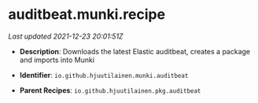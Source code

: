 # auditbeat.munki.recipe

_Last updated 2021-12-23 20:01:51Z_

- **Description**: Downloads the latest Elastic auditbeat, creates a package and imports into Munki

- **Identifier**: `io.github.hjuutilainen.munki.auditbeat`

- **Parent Recipes**: `io.github.hjuutilainen.pkg.auditbeat`

